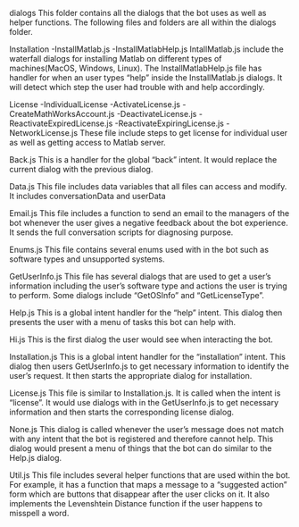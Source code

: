 dialogs
This folder contains all the dialogs that the bot uses as well as helper functions. The following files and folders are all within the dialogs folder.

Installation
-InstallMatlab.js
-InstallMatlabHelp.js
IntallMatlab.js include the waterfall dialogs for installing Matlab on different types of machines(MacOS, Windows, Linux). The InstallMatlabHelp.js file has handler for when an user types “help” inside the InstallMatlab.js dialogs. It will detect which step the user had trouble with and help accordingly.

License
-IndividualLicense
	-ActivateLicense.js
	-CreateMathWorksAccount.js
	-DeactivateLicense.js
	-ReactivateExpiredLicense.js
	-ReactivateExpiringLicense.js
-NetworkLicense.js
These file include steps to get license for individual user as well as getting access to Matlab server. 

Back.js
This is a handler for the global “back” intent. It would replace the current dialog with the previous dialog.

Data.js
This file includes data variables that all files can access and modify. It includes conversationData and userData

Email.js
This file includes a function to send an email to the managers of the bot whenever the user gives a negative feedback about the bot experience. It sends the full conversation scripts for diagnosing purpose.

Enums.js
This file contains several enums used with in the bot such as software types and unsupported systems.

GetUserInfo.js
This file has several dialogs that are used to get a user’s information including the user’s software type and actions the user is trying to perform. Some dialogs include “GetOSInfo” and “GetLicenseType”.

Help.js
This is a global intent handler for the “help” intent. This dialog then presents the user with a menu of tasks this bot can help with.

Hi.js
This is the first dialog the user would see when interacting the bot.

Installation.js
This is a global intent handler for the “installation” intent. This dialog then users GetUserInfo.js to get necessary information to identify the user’s request. It then starts the appropriate dialog for installation.

License.js
This file is similar to Installation.js. It is called when the intent is “license”. It would use dialogs with in the GetUserInfo.js to get necessary information and then starts the corresponding license dialog.

None.js
This dialog is called whenever the user’s message does not match with any intent that the bot is registered and therefore cannot help. This dialog would present a menu of things that the bot can do similar to the Help.js dialog.

Util.js
This file includes several helper functions that are used within the bot. For example, it has a function that maps a message to a “suggested action” form which are buttons that disappear after the user clicks on it. It also implements the Levenshtein Distance function if the user happens to misspell a word.
